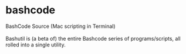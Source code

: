 bashcode
========

BashCode Source (Mac scripting in Terminal)
<br><br>
Bashutil is (a beta of) the entire Bashcode series of programs/scripts, all rolled into a single utility. 
